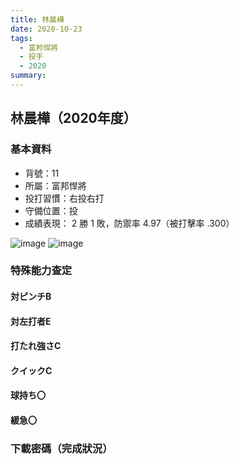 ```yaml
---
title: 林晨樺
date: 2020-10-23
tags:
  - 富邦悍將
  - 投手
  - 2020
summary: 
---
```


## 林晨樺（2020年度）

### 基本資料
- 背號：11
- 所屬：富邦悍將
- 投打習慣：右投右打
- 守備位置：投
- 成績表現： 2 勝 1 敗，防禦率 4.97（被打擊率 .300）

![image](https://i.imgur.com/NVUszMt.jpg)
![image](https://i.imgur.com/PHmaAGD.jpg)

### 特殊能力查定
#### 対ピンチB
#### 対左打者E
#### 打たれ強さC
#### クイックC
#### 球持ち〇
#### 緩急〇

### 下載密碼（完成狀況）